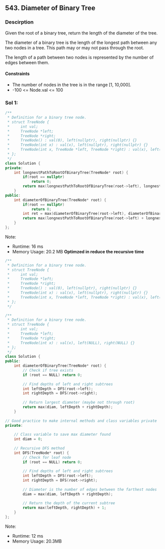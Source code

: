 ## 543. Diameter of Binary Tree

### Descirption 
Given the root of a binary tree, return the length of the diameter of the tree.

The diameter of a binary tree is the length of the longest path between any two nodes in a tree. This path may or may not pass through the root.

The length of a path between two nodes is represented by the number of edges between them.

#### Constraints
- The number of nodes in the tree is in the range [1, 10,000].
- -100 <= Node.val <= 100

### Sol 1: 

```C++
/**
 * Definition for a binary tree node.
 * struct TreeNode {
 *     int val;
 *     TreeNode *left;
 *     TreeNode *right;
 *     TreeNode() : val(0), left(nullptr), right(nullptr) {}
 *     TreeNode(int x) : val(x), left(nullptr), right(nullptr) {}
 *     TreeNode(int x, TreeNode *left, TreeNode *right) : val(x), left(left), right(right) {}
 * };
 */
class Solution {
private:
    int longnestPathToRootOfBinaryTree(TreeNode* root) {
        if(root == nullptr)
            return 0;
        return max(longnestPathToRootOfBinaryTree(root->left), longnestPathToRootOfBinaryTree(root->right)) + 1;      
    }
public:
    int diameterOfBinaryTree(TreeNode* root) {
        if(root == nullptr)
            return 0;
        int ret = max(diameterOfBinaryTree(root->left), diameterOfBinaryTree(root->right));
        return max(longnestPathToRootOfBinaryTree(root->left) + longnestPathToRootOfBinaryTree(root->right), ret);
    }
};
```
Note:
- Runtime: 16 ms
- Memory Usage: 20.2 MB
**Optimzed in reduce the recursive time**
```C++
/**
 * Definition for a binary tree node.
 * struct TreeNode {
 *     int val;
 *     TreeNode *left;
 *     TreeNode *right;
 *     TreeNode() : val(0), left(nullptr), right(nullptr) {}
 *     TreeNode(int x) : val(x), left(nullptr), right(nullptr) {}
 *     TreeNode(int x, TreeNode *left, TreeNode *right) : val(x), left(left), right(right) {}
 * };
 */

/**
 * Definition for a binary tree node.
 * struct TreeNode {
 *     int val;
 *     TreeNode *left;
 *     TreeNode *right;
 *     TreeNode(int x) : val(x), left(NULL), right(NULL) {}
 * };
 */
class Solution {
public:
    int diameterOfBinaryTree(TreeNode* root) {
        // Check if tree exists
        if (root == NULL) return 0;
        
        // Find depths of left and right subtrees
        int leftDepth = DFS(root->left);
        int rightDepth = DFS(root->right);
        
        // Return largest diameter (maybe not through root)
        return max(diam, leftDepth + rightDepth);
    }
    
// Good practice to make internal methods and class variables private
private:
    
    // Class variable to save max diameter found
    int diam = 0;
    
    // Recursive DFS method
    int DFS(TreeNode* root) {
        // Check for leaf node
        if (root == NULL) return 0;
        
        // Find depths of left and right subtrees
        int leftDepth = DFS(root->left);
        int rightDepth = DFS(root->right);
        
        // Diameter is the number of edges between the farthest nodes
        diam = max(diam, leftDepth + rightDepth);
        
        // Return the depth of the current subtree
        return max(leftDepth, rightDepth) + 1;
    }
};
```
Note:
- Runtime: 12 ms
- Memory Usage: 20.3MB
